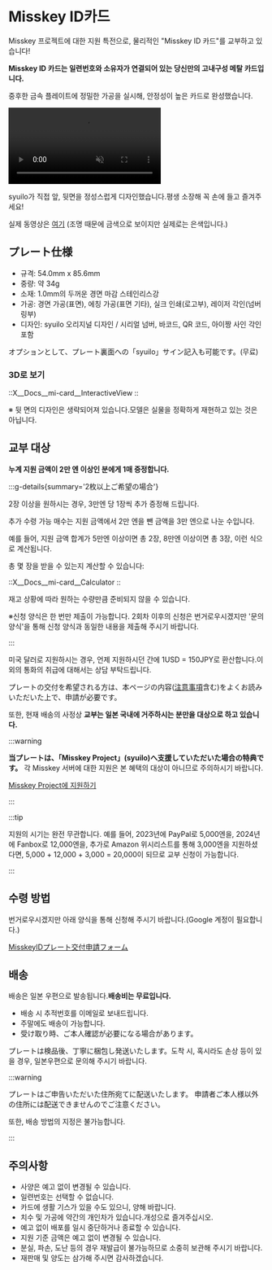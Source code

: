 # Misskey ID카드

Misskey 프로젝트에 대한 지원 특전으로, 물리적인 "Misskey ID 카드"를 교부하고 있습니다!

**Misskey ID 카드는 일련번호와 소유자가 연결되어 있는 당신만의 고내구성 메탈 카드입니다.**

중후한 금속 플레이트에 정밀한 가공을 실시해, 안정성이 높은 카드로 완성했습니다.

<video src="/video/mi-id-card-teaser.mp4" muted autoplay loop></video>

syuilo가 직접 앞, 뒷면을 정성스럽게 디자인했습니다.평생 소장해 꼭 손에 들고 즐겨주세요!

실제 동영상은 [여기](https://www.youtube.com/shorts/AdzzwxEa-WE) (조명 때문에 금색으로 보이지만 실제로는 은색입니다.)

## プレート仕様

- 규격: 54.0mm x 85.6mm
- 중량: 약 34g
- 소재: 1.0mm의 두꺼운 경면 마감 스테인리스강
- 가공: 경면 가공(표면), 에칭 가공(표면 기타), 실크 인쇄(로고부), 레이저 각인(넘버링부)
- 디자인: syuilo 오리지널 디자인 / 시리얼 넘버, 바코드, QR 코드, 아이짱 사인 각인 포함

オプションとして、プレート裏面への「syuilo」サイン記入も可能です。(무료)

### 3D로 보기

::X__Docs__mi-card__InteractiveView
::

※ 뒷 면의 디자인은 생략되어져 있습니다.모델은 실물을 정확하게 재현하고 있는 것은 아닙니다.

## 교부 대상

**누계 지원 금액이 2만 엔 이상인 분에게 1매 증정합니다.**

:::g-details{summary='2枚以上ご希望の場合'}

2장 이상을 원하시는 경우, 3만엔 당 1장씩 추가 증정해 드립니다.

추가 수령 가능 매수는 지원 금액에서 2만 엔을 뺀 금액을 3만 엔으로 나눈 수입니다.

예를 들어, 지원 금액 합계가 5만엔 이상이면 총 2장, 8만엔 이상이면 총 3장, 이런 식으로 계산됩니다.

총 몇 장을 받을 수 있는지 계산할 수 있습니다:

::X__Docs__mi-card__Calculator
::

재고 상황에 따라 원하는 수량만큼 준비되지 않을 수 있습니다.

※신청 양식은 한 번만 제출이 가능합니다. 2회차 이후의 신청은 번거로우시겠지만 '문의 양식'을 통해 신청 양식과 동일한 내용을 제출해 주시기 바랍니다.

:::

미국 달러로 지원하시는 경우, 언제 지원하시던 간에 1USD = 150JPY로 환산합니다.이외의 통화의 취급에 대해서는 상담 부탁드립니다.

プレートの交付を希望される方は、本ページの内容([注意事項](#注意事項)含む)をよくお読みいただいた上で、申請が必要です。

또한, 현재 배송의 사정상 **교부는 일본 국내에 거주하시는 분만을 대상으로 하고 있습니다.**

:::warning

**当プレートは、「Misskey Project」(syuilo)へ支援していただいた場合の特典です。**
각 Misskey 서버에 대한 지원은 본 혜택의 대상이 아니므로 주의하시기 바랍니다.

[Misskey Project에 지원하기](/docs/donate)

:::

:::tip

지원의 시기는 완전 무관합니다.
예를 들어, 2023년에 PayPal로 5,000엔을, 2024년에 Fanbox로 12,000엔을, 추가로 Amazon 위시리스트를 통해 3,000엔을 지원하셨다면, 5,000 + 12,000 + 3,000 = 20,000이 되므로 교부 신청이 가능합니다.

:::

## 수령 방법

번거로우시겠지만 아래 양식을 통해 신청해 주시기 바랍니다.(Google 계정이 필요합니다.)

[MisskeyIDプレート交付申請フォーム](https://forms.gle/3EcRw21nUcGqGVk68)

## 배송

배송은 일본 우편으로 발송됩니다.**배송비는 무료입니다.**

- 배송 시 추적번호를 이메일로 보내드립니다.
- 주말에도 배송이 가능합니다.
- 受け取り時、ご本人確認が必要になる場合があります。

プレートは検品後、丁寧に梱包し発送いたします。도착 시, 혹시라도 손상 등이 있을 경우, 일본우편으로 문의해 주시기 바랍니다.

:::warning

プレートはご申告いただいた住所宛てに配送いたします。
申請者ご本人様以外の住所には配送できませんのでご注意ください。

또한, 배송 방법의 지정은 불가능합니다.

:::

## 주의사항

- 사양은 예고 없이 변경될 수 있습니다.
- 일련번호는 선택할 수 없습니다.
- 카드에 생활 기스가 있을 수도 있으니, 양해 바랍니다.
- 치수 및 가공에 약간의 개인차가 있습니다.개성으로 즐겨주십시오.
- 예고 없이 배포를 일시 중단하거나 종료할 수 있습니다.
- 지원 기준 금액은 예고 없이 변경될 수 있습니다.
- 분실, 파손, 도난 등의 경우 재발급이 불가능하므로 소중히 보관해 주시기 바랍니다.
- 재판매 및 양도는 삼가해 주시면 감사하겠습니다.
